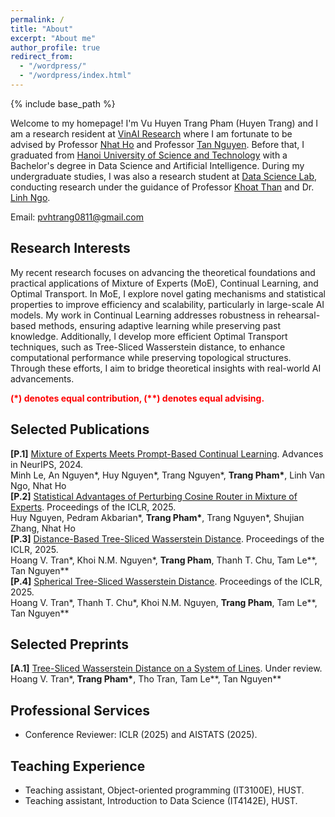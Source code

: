 ```yaml
---
permalink: /
title: "About"
excerpt: "About me"
author_profile: true
redirect_from: 
  - "/wordpress/"
  - "/wordpress/index.html"
---
```


{% include base_path %}

   
Welcome to my homepage! I'm Vu Huyen Trang Pham (Huyen Trang) and I am a research resident at [VinAI Research](https://www.vinai.io/) where I am fortunate to be advised by Professor [Nhat Ho](https://nhatptnk8912.github.io/) and Professor [Tan Nguyen](https://tanmnguyen89.github.io/). Before that, I graduated from [Hanoi University of Science and Technology](https://hust.edu.vn/) with a Bachelor's degree in Data Science and Artificial Intelligence.  During my undergraduate studies, I was also a research student at [Data Science Lab](http://ds.soict.hust.edu.vn/), conducting research under the guidance of Professor [Khoat Than](https://users.soict.hust.edu.vn/khoattq/) and Dr. [Linh Ngo](https://users.soict.hust.edu.vn/linhnv/).

Email: pvhtrang0811@gmail.com
## Research Interests 
My recent research focuses on advancing the theoretical foundations and practical applications of Mixture of Experts (MoE), Continual Learning, and Optimal Transport. In MoE, I explore novel gating mechanisms and statistical properties to improve efficiency and scalability, particularly in large-scale AI models. My work in Continual Learning addresses robustness in rehearsal-based methods, ensuring adaptive learning while preserving past knowledge. Additionally, I develop more efficient Optimal Transport techniques, such as Tree-Sliced Wasserstein distance, to enhance computational performance while preserving topological structures. Through these efforts, I aim to bridge theoretical insights with real-world AI advancements.

<span style="color:red"> **(\*) denotes equal contribution, (\**) denotes equal advising.** </span> <br/>

## Selected Publications
**[P.1]** [Mixture of Experts Meets Prompt-Based Continual Learning](https://arxiv.org/abs/2405.14124). Advances in NeurIPS, 2024. <br/>
Minh Le, An Nguyen\*, Huy Nguyen\*, Trang Nguyen\*, __Trang Pham\*__, Linh Van Ngo, Nhat Ho<br/>
**[P.2]** [Statistical Advantages of Perturbing Cosine Router in Mixture of Experts](https://arxiv.org/abs/2405.14131). Proceedings of the ICLR, 2025. <br/>
Huy Nguyen, Pedram Akbarian\*, __Trang Pham\*__, Trang Nguyen\*, Shujian Zhang, Nhat Ho<br/>
**[P.3]** [Distance-Based Tree-Sliced Wasserstein Distance](https://openreview.net/forum?id=OiQttMHwce). Proceedings of the ICLR, 2025. <br/>
Hoang V. Tran\*, Khoi N.M. Nguyen\*, __Trang Pham__, Thanh T. Chu, Tam Le\*\*, Tan Nguyen\** <br/>
**[P.4]** [Spherical Tree-Sliced Wasserstein Distance](https://openreview.net/forum?id=OiQttMHwce). Proceedings of the ICLR, 2025. <br/>
Hoang V. Tran\*, Thanh T. Chu\*, Khoi N.M. Nguyen, __Trang Pham__, Tam Le\*\*, Tan Nguyen\** <br/>

## Selected Preprints
**[A.1]** [Tree-Sliced Wasserstein Distance on a System of Lines](https://arxiv.org/abs/2406.13725). Under review. <br/>
Hoang V. Tran\*, __Trang Pham\*__, Tho Tran, Tam Le\*\*, Tan Nguyen\** <br/>

## Professional Services
- Conference Reviewer: ICLR (2025) and AISTATS (2025).

## Teaching Experience
- Teaching assistant, Object-oriented programming (IT3100E), HUST.
- Teaching assistant, Introduction to Data Science (IT4142E), HUST.
